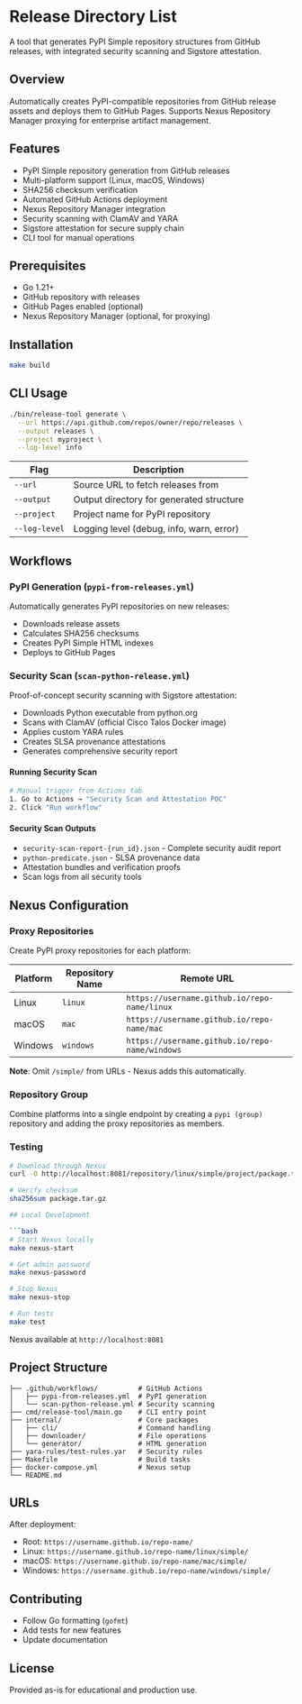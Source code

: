 # Release Directory List

A tool that generates PyPI Simple repository structures from GitHub releases, with integrated security scanning and Sigstore attestation.

## Overview

Automatically creates PyPI-compatible repositories from GitHub release assets and deploys them to GitHub Pages. Supports Nexus Repository Manager proxying for enterprise artifact management.

## Features

- PyPI Simple repository generation from GitHub releases
- Multi-platform support (Linux, macOS, Windows)
- SHA256 checksum verification
- Automated GitHub Actions deployment
- Nexus Repository Manager integration
- Security scanning with ClamAV and YARA
- Sigstore attestation for secure supply chain
- CLI tool for manual operations

## Prerequisites

- Go 1.21+
- GitHub repository with releases
- GitHub Pages enabled (optional)
- Nexus Repository Manager (optional, for proxying)

## Installation

```bash
make build
```

## CLI Usage

```bash
./bin/release-tool generate \
  --url https://api.github.com/repos/owner/repo/releases \
  --output releases \
  --project myproject \
  --log-level info
```

| Flag | Description |
|------|-------------|
| `--url` | Source URL to fetch releases from |
| `--output` | Output directory for generated structure |
| `--project` | Project name for PyPI repository |
| `--log-level` | Logging level (debug, info, warn, error) |

## Workflows

### PyPI Generation (`pypi-from-releases.yml`)

Automatically generates PyPI repositories on new releases:
- Downloads release assets
- Calculates SHA256 checksums
- Creates PyPI Simple HTML indexes
- Deploys to GitHub Pages

### Security Scan (`scan-python-release.yml`)

Proof-of-concept security scanning with Sigstore attestation:
- Downloads Python executable from python.org
- Scans with ClamAV (official Cisco Talos Docker image)
- Applies custom YARA rules
- Creates SLSA provenance attestations
- Generates comprehensive security report

#### Running Security Scan

```bash
# Manual trigger from Actions tab
1. Go to Actions → "Security Scan and Attestation POC"
2. Click "Run workflow"
```

#### Security Scan Outputs

- `security-scan-report-{run_id}.json` - Complete security audit report
- `python-predicate.json` - SLSA provenance data
- Attestation bundles and verification proofs
- Scan logs from all security tools

## Nexus Configuration

### Proxy Repositories

Create PyPI proxy repositories for each platform:

| Platform | Repository Name | Remote URL |
|----------|----------------|------------|
| Linux | `linux` | `https://username.github.io/repo-name/linux` |
| macOS | `mac` | `https://username.github.io/repo-name/mac` |
| Windows | `windows` | `https://username.github.io/repo-name/windows` |

**Note**: Omit `/simple/` from URLs - Nexus adds this automatically.

### Repository Group

Combine platforms into a single endpoint by creating a `pypi (group)` repository and adding the proxy repositories as members.

### Testing

```bash
# Download through Nexus
curl -O http://localhost:8081/repository/linux/simple/project/package.tar.gz

# Verify checksum
sha256sum package.tar.gz

## Local Development

```bash
# Start Nexus locally
make nexus-start

# Get admin password
make nexus-password

# Stop Nexus
make nexus-stop

# Run tests
make test
```

Nexus available at `http://localhost:8081`

## Project Structure

```
├── .github/workflows/          # GitHub Actions
│   ├── pypi-from-releases.yml  # PyPI generation
│   └── scan-python-release.yml # Security scanning
├── cmd/release-tool/main.go    # CLI entry point
├── internal/                   # Core packages
│   ├── cli/                    # Command handling
│   ├── downloader/             # File operations
│   └── generator/              # HTML generation
├── yara-rules/test-rules.yar   # Security rules
├── Makefile                    # Build tasks
├── docker-compose.yml          # Nexus setup
└── README.md
```

## URLs

After deployment:
- Root: `https://username.github.io/repo-name/`
- Linux: `https://username.github.io/repo-name/linux/simple/`
- macOS: `https://username.github.io/repo-name/mac/simple/`
- Windows: `https://username.github.io/repo-name/windows/simple/`

## Contributing

- Follow Go formatting (`gofmt`)
- Add tests for new features
- Update documentation

## License

Provided as-is for educational and production use.
